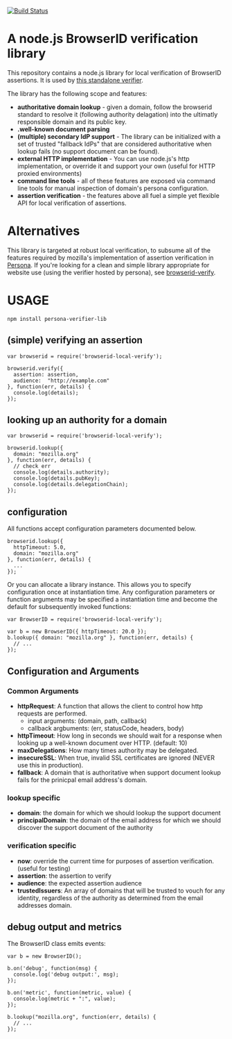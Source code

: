 [![Build Status](https://travis-ci.org/mozilla/browserid-local-verify.png?branch=master)](https://travis-ci.org/mozilla/browserid-local-verify)

# A node.js BrowserID verification library

This repository contains a node.js library for local verification of BrowserID assertions. It is used by [this standalone verifier](https://github.com/mozilla/browserid-verifier).

The library has the following scope and features:

  * **authoritative domain lookup** - given a domain, follow the browserid standard to resolve it (following authority delagation) into the ultimatly responsible domain and its public key.
  * **.well-known document parsing**
  * **(multiple) secondary IdP support** - The library can be initialized with a set of trusted "fallback IdPs" that are considered authoritative when lookup fails (no support document can be found).
  * **external HTTP implementation** - You can use node.js's http implementation, or override it and support your own (useful for HTTP proxied environments)
  * **command line tools** - all of these features are exposed via command line tools for manual inspection of domain's persona configuration.
  * **assertion verification** - the features above all fuel a simple yet flexible API for local verification of assertions.

# Alternatives

This library is targeted at robust local verification, to subsume all of the features required by mozilla's implementation of assertion verification in [Persona][].  If you're looking for a clean and simple library appropriate for website use (using the verifier hosted by persona), see [browserid-verify][].

[Persona]: https://persona.org
[browserid-verify]: https://npmjs.org/browserid-verify

# USAGE

    npm install persona-verifier-lib

## (simple) verifying an assertion

    var browserid = require('browserid-local-verify');

    browserid.verify({
      assertion: assertion,
      audience:  "http://example.com"
    }, function(err, details) {
      console.log(details);
    });

## looking up an authority for a domain

    var browserid = require('browserid-local-verify');

    browserid.lookup({
      domain: "mozilla.org"
    }, function(err, details) {
      // check err
      console.log(details.authority);
      console.log(details.pubKey);
      console.log(details.delegationChain);
    });

## configuration

All functions accept configuration parameters documented below.

    browserid.lookup({
      httpTimeout: 5.0,
      domain: "mozilla.org"
    }, function(err, details) {
      ...
    });

Or you can allocate a library instance.  This allows you to specify configuration once at instantiation time.  Any configuration parameters or function arguments may be specified a instantiation time and become the default for subsequently invoked functions:

    var BrowserID = require('browserid-local-verify');

    var b = new BrowserID({ httpTimeout: 20.0 });
    b.lookup({ domain: "mozilla.org" }, function(err, details) {
      // ...
    });

## Configuration and Arguments

### Common Arguments

* **httpRequest**: A function that allows the client to control how http requests are performed.
  * input arguments: (domain, path, callback)
  * callback argbuments: (err, statusCode, headers, body)
* **httpTimeout**: How long in seconds we should wait for a response when looking up a well-known document over HTTP. (default: 10)
* **maxDelegations**: How many times authority may be delegated.
* **insecureSSL**: When true, invalid SSL certificates are ignored (NEVER use this in production).
* **fallback**: A domain that is authoritative when support document lookup fails for the prinicpal email address's domain.

### lookup specific

* **domain**: the domain for which we should lookup the support document
* **principalDomain**: the domain of the email address for which we should discover the support document of the authority

### verification specific

* **now**: override the current time for purposes of assertion verification. (useful for testing)
* **assertion**: the assertion to verify
* **audience**: the expected assertion audience
* **trustedIssuers**: An array of domains that will be trusted to vouch for any identity, regardless of the authority as determined from the email addresses domain.

## debug output and metrics

The BrowserID class emits events:

    var b = new BrowserID();

    b.on('debug', function(msg) {
      console.log('debug output:', msg);
    });

    b.on('metric', function(metric, value) {
      console.log(metric + ":", value);
    });

    b.lookup("mozilla.org", function(err, details) {
      // ...
    });
